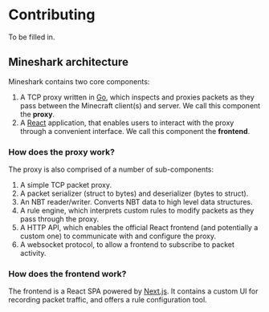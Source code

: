 # Contributing

To be filled in.

## Mineshark architecture

Mineshark contains two core components:

1. A TCP proxy written in [Go][go.dev], which inspects and proxies packets as they pass between the Minecraft client(s) and server. We call this component the **proxy**.
2. A [React][react] application, that enables users to interact with the proxy through a convenient interface. We call this component the **frontend**.

### How does the proxy work?

The proxy is also comprised of a number of sub-components:

1. A simple TCP packet proxy.
2. A packet serializer (struct to bytes) and deserializer (bytes to struct).
3. An NBT reader/writer. Converts NBT data to high level data structures.
4. A rule engine, which interprets custom rules to modify packets as they pass through the proxy.
5. A HTTP API, which enables the official React frontend (and potentially a custom one) to communicate with and configure the proxy.
6. A websocket protocol, to allow a frontend to subscribe to packet activity.

### How does the frontend work?

The frontend is a React SPA powered by [Next.js][nextjs]. It contains a custom UI for recording packet traffic, and offers a rule configuration tool.

[go.dev]: https://go.dev/
[react]: https://reactjs.org/
[nextjs]: https://nextjs.org/

